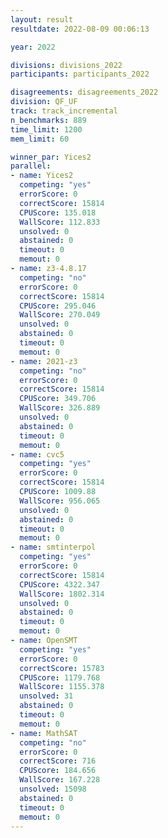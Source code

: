 ```yaml
---
layout: result
resultdate: 2022-08-09 00:06:13

year: 2022

divisions: divisions_2022
participants: participants_2022

disagreements: disagreements_2022
division: QF_UF
track: track_incremental
n_benchmarks: 889
time_limit: 1200
mem_limit: 60

winner_par: Yices2
parallel:
- name: Yices2
  competing: "yes"
  errorScore: 0
  correctScore: 15814
  CPUScore: 135.018
  WallScore: 112.833
  unsolved: 0
  abstained: 0
  timeout: 0
  memout: 0
- name: z3-4.8.17
  competing: "no"
  errorScore: 0
  correctScore: 15814
  CPUScore: 295.046
  WallScore: 270.049
  unsolved: 0
  abstained: 0
  timeout: 0
  memout: 0
- name: 2021-z3
  competing: "no"
  errorScore: 0
  correctScore: 15814
  CPUScore: 349.706
  WallScore: 326.889
  unsolved: 0
  abstained: 0
  timeout: 0
  memout: 0
- name: cvc5
  competing: "yes"
  errorScore: 0
  correctScore: 15814
  CPUScore: 1009.88
  WallScore: 956.065
  unsolved: 0
  abstained: 0
  timeout: 0
  memout: 0
- name: smtinterpol
  competing: "yes"
  errorScore: 0
  correctScore: 15814
  CPUScore: 4322.347
  WallScore: 1802.314
  unsolved: 0
  abstained: 0
  timeout: 0
  memout: 0
- name: OpenSMT
  competing: "yes"
  errorScore: 0
  correctScore: 15783
  CPUScore: 1179.768
  WallScore: 1155.378
  unsolved: 31
  abstained: 0
  timeout: 0
  memout: 0
- name: MathSAT
  competing: "no"
  errorScore: 0
  correctScore: 716
  CPUScore: 184.656
  WallScore: 167.228
  unsolved: 15098
  abstained: 0
  timeout: 0
  memout: 0
---
```

